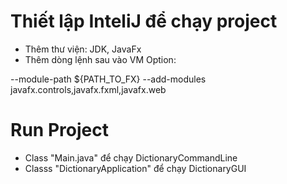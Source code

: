 # Thiết lập InteliJ để chạy project
* Thêm thư viện: JDK, JavaFx
* Thêm dòng lệnh sau vào VM Option:

--module-path ${PATH_TO_FX} --add-modules javafx.controls,javafx.fxml,javafx.web

# Run Project
* Class "Main.java" để chạy DictionaryCommandLine
* Classs "DictionaryApplication" để chạy DictionaryGUI
